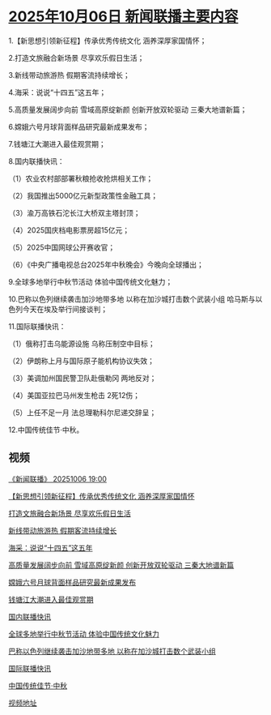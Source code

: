 # [2025年10月06日 新闻联播主要内容](https://tv.cctv.com/lm/xwlb/day/20251006.shtml)

1.【新思想引领新征程】传承优秀传统文化 涵养深厚家国情怀；

2.打造文旅融合新场景 尽享欢乐假日生活；

3.新线带动旅游热 假期客流持续增长；

4.海采：说说“十四五”这五年；

5.高质量发展阔步向前 雪域高原绽新颜 创新开放双轮驱动 三秦大地谱新篇；

6.嫦娥六号月球背面样品研究最新成果发布；

7.钱塘江大潮进入最佳观赏期；

8.国内联播快讯：

（1）农业农村部部署秋粮抢收抢烘相关工作；

（2）我国推出5000亿元新型政策性金融工具；

（3）渝万高铁石沱长江大桥双主塔封顶；

（4）2025国庆档电影票房超15亿元；

（5）2025中国网球公开赛收官；

（6）《中央广播电视总台2025年中秋晚会》今晚向全球播出；

9.全球多地举行中秋节活动 体验中国传统文化魅力；

10.巴称以色列继续袭击加沙地带多地 以称在加沙城打击数个武装小组 哈马斯与以色列今天在埃及举行间接谈判；

11.国际联播快讯：

（1）俄称打击乌能源设施 乌称压制空中目标；

（2）伊朗称上月与国际原子能机构协议失效；

（3）美调加州国民警卫队赴俄勒冈 两地反对；

（4）美国亚拉巴马州发生枪击 2死12伤；

（5）上任不足一月 法总理勒科尔尼递交辞呈；

12.中国传统佳节·中秋。

## 视频

[《新闻联播》 20251006 19:00](https://tv.cctv.com/2025/10/06/VIDED3FL7BvnaPl6Cr4tc48g251006.shtml)

[【新思想引领新征程】传承优秀传统文化 涵养深厚家国情怀](https://tv.cctv.com/2025/10/06/VIDEz6YIDBE5yiWpQOLeYbAe251006.shtml)

[打造文旅融合新场景 尽享欢乐假日生活](https://tv.cctv.com/2025/10/06/VIDEeCz7DM0jeDG7s78bUBEq251006.shtml)

[新线带动旅游热 假期客流持续增长](https://tv.cctv.com/2025/10/06/VIDEsoxep1BptQCnGSIBeVlB251006.shtml)

[海采：说说“十四五”这五年](https://tv.cctv.com/2025/10/06/VIDEZ8MZseGLkOfBwWcKxQ0v251006.shtml)

[高质量发展阔步向前 雪域高原绽新颜 创新开放双轮驱动 三秦大地谱新篇](https://tv.cctv.com/2025/10/06/VIDEL5PcReOKJiLGAMaQTGi8251006.shtml)

[嫦娥六号月球背面样品研究最新成果发布](https://tv.cctv.com/2025/10/06/VIDEG7EmMNozF7nvFeCE5Mng251006.shtml)

[钱塘江大潮进入最佳观赏期](https://tv.cctv.com/2025/10/06/VIDER0Rpa9JnGeJbkrJXuKyk251006.shtml)

[国内联播快讯](https://tv.cctv.com/2025/10/06/VIDE0kpPYhEJdFH2vbKbfuAZ251006.shtml)

[全球多地举行中秋节活动 体验中国传统文化魅力](https://tv.cctv.com/2025/10/06/VIDERv4zlPrKgtTXhfG0b9X1251006.shtml)

[巴称以色列继续袭击加沙地带多地 以称在加沙城打击数个武装小组](https://tv.cctv.com/2025/10/06/VIDE6CvO3LZ67vO2bN7OP306251006.shtml)

[国际联播快讯](https://tv.cctv.com/2025/10/06/VIDE9T2od5FP3A6OctasME4e251006.shtml)

[中国传统佳节·中秋](https://tv.cctv.com/2025/10/06/VIDEub0asGc5aeCekCQfH45h251006.shtml)

[视频地址](https://tv.cctv.com/lm/xwlb/day/20251006.shtml) 

